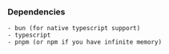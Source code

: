 ### Dependencies
```
- bun (for native typescript support)
- typescript
- pnpm (or npm if you have infinite memory)
```